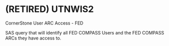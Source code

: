 # (RETIRED) UTNWIS2
CornerStone User ARC Access - FED

SAS query that will identify all FED COMPASS Users and the FED COMPASS ARCs they have access to.
